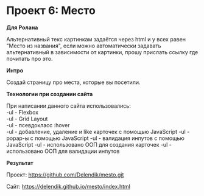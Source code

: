 # Проект 6: Место

**Для Ролана**

Альтернативный текс картинкам задаётся через html и у всех равен "Место из названия", если можно автоматически задавать альтернативный в зависимости от картинки, прошу прислать ссылку где почитать про это.

**Интро**

Создай страницу про места, которые вы посетили. 

**Технологии при создании сайта**

При написании данного сайта использовались:   
-ul - Flexbox  
-ul - Grid Layout  
-ul - псевдокласс :hover  
-ul - добавление, удаление и like карточек с помощью JavaScript
-ul - popap-ы с помощью JavaScript
-ul - валидация инпутов  с помощью JavaScript
-ul - использовано ООП для создания карточек 
-ul - использовано ООП для валидации инпутов 

**Результат**

Проект: https://github.com/Delendik/mesto.git

Сайт: https://delendik.github.io/mesto/index.html
